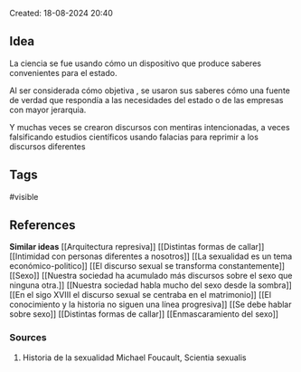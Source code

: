 Created: 18-08-2024 20:40

## <span class="pink"> **Idea** </span>
La ciencia se fue usando cómo un dispositivo que produce saberes convenientes para el estado.

Al ser considerada cómo objetiva , se usaron sus saberes cómo una fuente de verdad que respondía a las necesidades del estado o de las empresas con mayor jerarquia.

Y muchas veces se crearon discursos con mentiras intencionadas, a veces falsificando estudios científicos  usando falacias para reprimir a los discursos diferentes

## <span class="orange"> **Tags**</span>
<span class="tag"> #visible</span> 

## <span class="green"> **References**</span>
<span class="blue"> **Similar ideas** </span>
[[Arquitectura represiva]]
[[Distintas formas de callar]]
[[Intimidad con personas diferentes a nosotros]]
[[La sexualidad es un tema económico-politico]]
[[El discurso sexual se transforma constantemente]]
[[Sexo]]
[[Nuestra sociedad ha acumulado más discursos sobre el sexo que ninguna otra.]]
[[Nuestra sociedad habla mucho del sexo desde la sombra]]
[[En el sigo XVIII el discurso sexual se centraba en el matrimonio]]
[[El conocimiento y la historia no siguen una línea progresiva]]
[[Se debe hablar sobre sexo]]
[[Distintas formas de callar]]
[[Enmascaramiento del sexo]]
### <span class="purple"> **Sources**</span>
1. Historia de la sexualidad Michael Foucault, Scientia sexualis